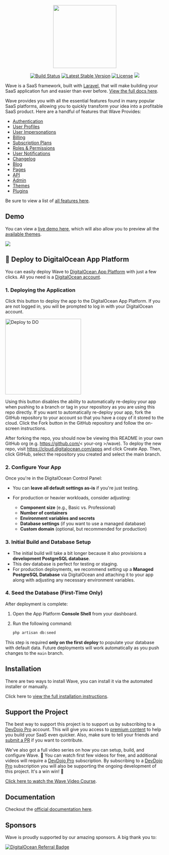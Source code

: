 <p align="center"><a href="https://devdojo.com/wave" target="_blank"><img src="https://cdn.devdojo.com/images/october2024/wave-logo.png" width="200"></a></p>

<p align="center">
<a href="https://github.com/thedevdojo/wave/actions"><img src="https://github.com/thedevdojo/wave/actions/workflows/tests.yml/badge.svg" alt="Build Status"></a>
<a href="https://github.com/thedevdojo/wave"><img src="https://img.shields.io/github/v/release/thedevdojo/wave" alt="Latest Stable Version"></a>
<a href="https://github.com/thedevdojo/wave"><img src="https://img.shields.io/badge/license-MIT-green" alt="License"></a>
<a href="https://herd.laravel.com/new?starter-kit=devdojo/wave"><img src="https://img.shields.io/badge/Install%20with%20Herd-f55247?logo=laravel&logoColor=white"></a>
</p>

Wave is a SaaS framework, built with <a href="https://laravel.com">Laravel</a>, that will make building your SaaS application fun and easier than ever before. <a href="https://devdojo.com/wave/docs" target="_blank">View the full docs here</a>.

Wave provides you with all the essential features found in many popular SaaS platforms, allowing you to quickly transform your idea into a profitable SaaS product. Here are a handful of features that Wave Provides:

 - <a href="https://devdojo.com/wave/docs/features/auth" target="_blank">Authentication</a>
 - <a href="https://devdojo.com/wave/docs/features/user-profiles" target="_blank">User Profiles</a>
 - <a href="https://devdojo.com/wave/docs/features/user-impersonations" target="_blank">User Impersonations</a>
 - <a href="https://devdojo.com/wave/docs/features/billing" target="_blank">Billing</a>
 - <a href="https://devdojo.com/wave/docs/features/subscription-plans" target="_blank">Subscription Plans</a>
 - <a href="https://devdojo.com/wave/docs/features/roles-permissions" target="_blank">Roles & Permissions</a>
 - <a href="https://devdojo.com/wave/docs/features/notifications" target="_blank">User Notifications</a>
 - <a href="https://devdojo.com/wave/docs/features/changelog" target="_blank">Changelog</a>
 - <a href="https://devdojo.com/wave/docs/features/blog" target="_blank">Blog</a>
 - <a href="https://devdojo.com/wave/docs/features/pages" target="_blank">Pages</a>
 - <a href="https://devdojo.com/wave/docs/features/api" target="_blank">API</a>
 - <a href="https://devdojo.com/wave/docs/features/admin" target="_blank">Admin</a>
 - <a href="https://devdojo.com/wave/docs/features/themes" target="_blank">Themes</a>
 - <a href="https://devdojo.com/wave/docs/features/plugins" target="_blank">Plugins</a>

Be sure to view a list of <a href="https://devdojo.com/wave/docs/features/auth" target="_blank">all features here</a>.

## Demo

You can view a <a href="https://devdojo.com/wave/demo" target="_blank">live demo here</a>, which will also allow you to preview all the <a href="https://devdojo.com/wave/themes" target="_blank">available themes</a>.

<a href="https://devdojo.com/wave/demo" target="_blank"><img src="https://cdn.devdojo.com/images/august2024/wave-anchor-theme.jpeg"></a>

## 🚀 Deploy to DigitalOcean App Platform

You can easily deploy Wave to [DigitalOcean App Platform](https://www.digitalocean.com/products/app-platform/) with just a few clicks. All you need is a [DigitalOcean account](https://cloud.digitalocean.com/registrations/new).

### 1. Deploying the Application

Click this button to deploy the app to the DigitalOcean App Platform. If you are not logged in, you will be prompted to log in with your DigitalOcean account.

<a href="https://cloud.digitalocean.com/apps/new?repo=https://github.com/digitalocean/wave/tree/main" target="_blank"><img src="https://www.deploytodo.com/do-btn-blue.svg" width="240" alt="Deploy to DO"></a>

Using this button disables the ability to automatically re-deploy your app when pushing to a branch or tag in your repository as you are using this repo directly. If you want to automatically re-deploy your app, fork the GitHub repository to your account so that you have a copy of it stored to the cloud. Click the Fork button in the GitHub repository and follow the on-screen instructions.

After forking the repo, you should now be viewing this README in your own GitHub org (e.g. https://github.com/< your-org >/wave). To deploy the new repo, visit https://cloud.digitalocean.com/apps and click Create App. Then, click GitHub, select the repository you created and select the main branch.

### 2. Configure Your App

Once you're in the DigitalOcean Control Panel:

* You can **leave all default settings as-is** if you're just testing.
* For production or heavier workloads, consider adjusting:

  * **Component size** (e.g., Basic vs. Professional)
  * **Number of containers**
  * **Environment variables and secrets**
  * **Database settings** (if you want to use a managed database)
  * **Custom domain** (optional, but recommended for production)

### 3. Initial Build and Database Setup

* The initial build will take a bit longer because it also provisions a **development PostgreSQL database**.
* This dev database is perfect for testing or staging.
* For production deployments, we recommend setting up a **Managed PostgreSQL Database** via DigitalOcean and attaching it to your app along with adjusting any necessary environment variables.

### 4. Seed the Database (First-Time Only)

After deployment is complete:

1. Open the App Platform **Console Shell** from your dashboard.
2. Run the following command:

   ```bash
   php artisan db:seed
   ```

This step is required **only on the first deploy** to populate your database with default data. Future deployments will work automatically as you push changes to the `main` branch.

## Installation

There are two ways to install Wave, you can install it via the automated installer or manually.

Click here to <a href="https://devdojo.com/wave/docs/install" target="_blank">view the full installation instructions</a>.

## Support the Project

The best way to support this project is to support us by subscribing to a <a href="https://devdojo.com/pro">DevDojo Pro</a> account. This will give you access to <a href="https://devdojo.com/wave/pro">premium content</a> to help you build your SaaS even quicker. Also, make sure to tell your friends and <a href="https://github.com/thedevdojo/wave/compare" target="_blank">submit a PR</a> if you want to contribute.

We've also got a full video series on how you can setup, build, and configure Wave. 🍿 You can watch first few videos for free, and additional videos will require a [DevDojo Pro](https://devdojo.com/wave/pro) subscription. By subscribing to a [DevDojo Pro](https://devdojo.com/pro) subscription you will also be supporting the ongoing development of this project. It's a win win! 🙌

[Click here to watch the Wave Video Course](https://devdojo.com/wave/videos).


## Documentation

Checkout the [official documentation here](https://devdojo.com/wave/docs).

## Sponsors

Wave is proudly supported by our amazing sponsors. A big thank you to:

[![DigitalOcean Referral Badge](https://web-platforms.sfo2.cdn.digitaloceanspaces.com/WWW/Badge%203.svg)](https://www.digitalocean.com/?refcode=dc19b9819d06&utm_campaign=Referral_Invite&utm_medium=Referral_Program&utm_source=badge)
